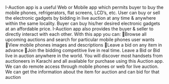 I-Auction app is a useful Web or Mobile app which permits buyer to buy the mobile phones, refrigerators, flat screens, LCD’s, etc. User can buy or sell the electronic gadgets by bidding in live auction at any time & anywhere within the same locality. Buyer can buy his/her desired electronic gadgets at an affordable price. I-Auction app also provides the buyer & seller to directly interact with each other. With this app you can: Browse all upcoming auctions and search for particular mobile phones user wants View mobile phones images and descriptions Leave a bid on any item in advance Join the bidding competitive live in real time. Leave a Bid or Bid live in auction anywhere in the world. You will discover most handsets from auctioneers in Karachi and all available for purchase using this Auction app. We can do remote access through mobile phones or web for live auction. We can get the information about the item for auction and can bid for that auction
